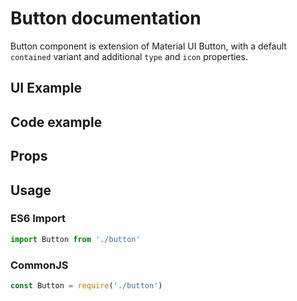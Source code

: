 # Button documentation

Button component is extension of Material UI Button, with a default `contained` variant and additional `type`
 and `icon` properties.
## UI Example

<!-- STORY -->

## Code example

<!-- SOURCE -->

## Props

<!-- PROPS -->

## Usage

### ES6 Import
```js
import Button from './button'
```

### CommonJS

```js
const Button = require('./button')
